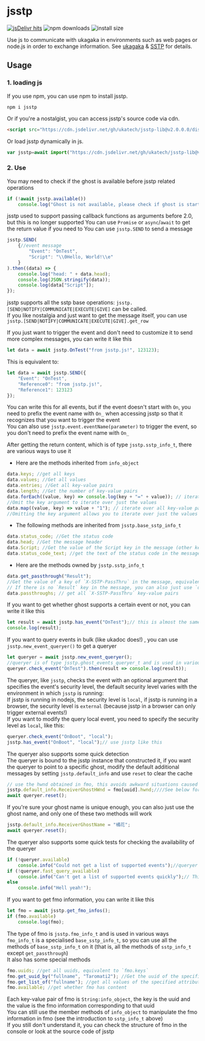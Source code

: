 # jsstp  

[![jsDelivr hits](https://img.shields.io/jsdelivr/gh/hm/ukatech/jsstp-lib?color=green)](https://www.jsdelivr.com/package/gh/ukatech/jsstp-lib)
![npm downloads](https://img.shields.io/npm/dm/jsstp?label=npm%20downloads)
![install size](https://packagephobia.now.sh/badge?p=jsstp)  

Use js to communicate with ukagaka in environments such as web pages or node.js in order to exchange information.
See [ukagaka](https://en.wikipedia.org/wiki/Ukagaka) & [SSTP](http://ssp.shillest.net/ukadoc/manual/spec_sstp.html) for details.

## Usage

### 1. loading js

If you use npm, you can use npm to install jsstp.

```shell
npm i jsstp
```

Or if you're a nostalgist, you can access jsstp's source code via cdn.

```html
<script src="https://cdn.jsdelivr.net/gh/ukatech/jsstp-lib@v2.0.0.0/dist/jsstp.min.js"></script>
```

Or load jsstp dynamically in js.

```javascript
var jsstp=await import("https://cdn.jsdelivr.net/gh/ukatech/jsstp-lib@v2.0.0.0/dist/jsstp.mjs").then(m=>m.jsstp);
```

### 2. Use

You may need to check if the ghost is available before jsstp related operations

```javascript
if (!await jsstp.available())
	console.log("Ghost is not available, please check if ghost is started");
```

jsstp used to support passing callback functions as arguments before 2.0, but this is no longer supported
You can use `Promise` or `async`/`await` to get the return value if you need to
You can use `jsstp.SEND` to send a message

```javascript
jsstp.SEND(
	{//event message
		"Event": "OnTest",
		"Script": "\\0Hello, World!\\e"
	}
).then((data) => {
	console.log("head: " + data.head);
	console.log(JSON.stringify(data));
	console.log(data["Script"]);
});
```

jsstp supports all the sstp base operations: `jsstp.[SEND|NOTIFY|COMMUNICATE|EXECUTE|GIVE]` can be called.  
If you like nostalgia and just want to get the message itself, you can use `jsstp.[SEND|NOTIFY|COMMUNICATE|EXECUTE|GIVE].get_row`  

If you just want to trigger the event and don't need to customize it to send more complex messages, you can write it like this

```javascript
let data = await jsstp.OnTest("from jsstp.js!", 123123);
```

This is equivalent to:

```javascript
let data = await jsstp.SEND({
	"Event": "OnTest",
	"Reference0": "from jsstp.js!",
	"Reference1": 123123
});
```

You can write this for all events, but if the event doesn't start with `On`, you need to prefix the event name with `On_` when accessing jsstp so that it recognizes that you want to trigger the event  
You can also use `jsstp.event.eventName(parameter)` to trigger the event, so you don't need to prefix the event name with `On_`  

After getting the return content, which is of type `jsstp.sstp_info_t`, there are various ways to use it  

- Here are the methods inherited from `info_object`

```javascript
data.keys; //get all keys
data.values; //Get all values
data.entries; //Get all key-value pairs
data.length; //Get the number of key-value pairs
data.forEach((value, key) => console.log(key + "=" + value)); // iterate through all key-value pairs: if the iteration function returns a value, that value will be updated to this key-value pair
//Omit the key argument to iterate over just the values
data.map((value, key) => value + "1"); // iterate over all key-value pairs and return an array of the values returned by the iterator function
//Omitting the key argument allows you to iterate over just the values
```

- The following methods are inherited from `jsstp.base_sstp_info_t`

```javascript
data.status_code; //Get the status code
data.head; //Get the message header
data.Script; //Get the value of the Script key in the message (other keys can also be obtained this way)
data.status_code_text; //get the text of the status code in the message header
```

- Here are the methods owned by `jsstp.sstp_info_t`

```javascript
data.get_passthrough("Result");
//Get the value of a key of `X-SSTP-PassThru` in the message, equivalent to `data["X-SSTP-PassThru-Result"]`
// If there is no `Result` key in the message, you can also just use `data.Result` or `data["Result"]` to get the value of `X-SSTP-PassThru-Result`: this might be cleaner
data.passthroughs; // get all `X-SSTP-PassThru` key-value pairs
```

If you want to get whether ghost supports a certain event or not, you can write it like this

```javascript
let result = await jsstp.has_event("OnTest");// this is almost the same as jsstp.event.Has_Event(event_name, security_level).then(({ Result }) => Result == "1")!
console.log(result);
```

If you want to query events in bulk (like ukadoc does!) , you can use `jsstp.new_event_queryer()` to get a queryer

```javascript
let queryer = await jsstp.new_event_queryer();
//queryer is of type jsstp.ghost_events_queryer_t and is used in various ways
queryer.check_event("OnTest").then(result => console.log(result));
```

The queryer, like `jsstp`, checks the event with an optional argument that specifies the event's security level, the default security level varies with the environment in which `jsstp` is running:  
If jsstp is running in nodejs, the security level is `local`, if jsstp is running in a browser, the security level is `external` (because jsstp in a browser can only trigger external events!)  
If you want to modify the query local event, you need to specify the security level as `local`, like this:  

```javascript
queryer.check_event("OnBoot", "local");
jsstp.has_event("OnBoot", "local");// use jsstp like this
```

The queryer also supports some quick detection  
The queryer is bound to the jsstp instance that constructed it, if you want the queryer to point to a specific ghost, modify the default additional messages by setting `jsstp.default_info` and use `reset` to clear the cache  

```javascript
// use the hwnd obtained in fmo, this avoids awkward situations caused by renaming
jsstp.default_info.ReceiverGhostHWnd = fmo[uuid].hwnd;////See below for how to get fmo, this is just an example
await queryer.reset();
```

If you're sure your ghost name is unique enough, you can also just use the ghost name, and only one of these two methods will work

```javascript
jsstp.default_info.ReceiverGhostName = "橘花";
await queryer.reset();
```

The queryer also supports some quick tests for checking the availability of the queryer

```javascript
if (!queryer.available)
	console.info("Could not get a list of supported events");//queryer is not available, you need to alert the user to update the ghost or give feedback to its author: jsstp uses the `Has_Event` event to check the availability of events, as does the ghost terminal.
if (!queryer.fast_query_available)
	console.info("Can't get a list of supported events quickly");// This won't affect usage, it will just cause a query request to be made for uncached events: if ghost supports `Get_Supported_Events` events the queryer will use it to get a list of events (which will be much faster!)
else
	console.info("Hell yeah!");
```

If you want to get fmo information, you can write it like this

```javascript
let fmo = await jsstp.get_fmo_infos();
if (fmo.available)
	console.log(fmo);
```

The type of fmo is `jsstp.fmo_info_t` and is used in various ways  
`fmo_info_t` is a specialised `base_sstp_info_t`, so you can use all the methods of `base_sstp_info_t` on it (that is, all the methods of `sstp_info_t` except `get_passthrough`)  
It also has some special methods  

```javascript
fmo.uuids; //get all uuids, equivalent to `fmo.keys`
fmo.get_uuid_by("fullname", "Taromati2"); //Get the uuid of the specified attribute value equal to the specified value
fmo.get_list_of("fullname"); //get all values of the specified attribute
fmo.available; //get whether fmo has content
```

Each key-value pair of fmo is `String:info_object`, the key is the uuid and the value is the fmo information corresponding to that uuid  
You can still use the member methods of `info_object` to manipulate the fmo information in fmo (see the introduction to `sstp_info_t` above)  
If you still don't understand it, you can check the structure of fmo in the console or look at the source code of jsstp  
